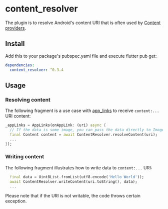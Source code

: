 # content_resolver

The plugin is to resolve Android's content URI that is often used by [Content providers](https://developer.android.com/guide/topics/providers/content-providers).

## Install

Add this to your package's pubspec.yaml file and execute flutter pub get:

```yaml
dependencies:
  content_resolver: ^0.3.4
```

## Usage

### Resolving content

The following fragment is a use case with [app_links](https://pub.dev/packages/app_links) to receive `content:...` URI content:

```dart
_appLinks = AppLinks(onAppLink: (uri) async {
  // If the data is some image, you can pass the data directly to Image.data or something.
  final Content content = await ContentResolver.resolveContent(uri);
  ...
});
```

### Writing content

The following fragment illustrates how to write data to `content:...` URI:

```dart
  final data = Uint8List.fromList(utf8.encode('Hello World'));
  await ContentResolver.writeContent(uri.toString(), data);
  ...
```

Please note that if the URI is not writable, the code throws certain exception.
